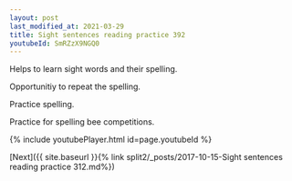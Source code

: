 ```yaml
---
layout: post
last_modified_at: 2021-03-29
title: Sight sentences reading practice 392
youtubeId: SmRZzX9NGQ0
---
```

 
 
Helps to learn sight words and their spelling.

Opportunitiy to repeat the spelling. 

Practice spelling. 
 
Practice for spelling bee competitions. 
 
{% include youtubePlayer.html id=page.youtubeId %}
 
 

[Next]({{ site.baseurl }}{% link  split2/_posts/2017-10-15-Sight sentences reading practice 312.md%})
 
